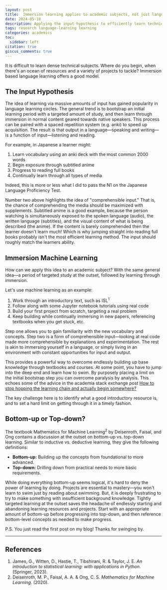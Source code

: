 ```yaml
---
layout: post
title:  Immersion learning applies to academic subjects, not just languages
date: 2024-05-18
description: Applying the input hypothesis to efficiently learn technical subjects
tags: research language-learning learning
categories: academics
toc:
  sidebar: left
citation: true
giscus_comments: true
---
```

It is difficult to learn dense technical subjects. Where do you begin, when there's an ocean of resources and a variety of projects to tackle? Immersion based language learning offers a good model.

## The Input Hypothesis
The idea of learning via massive amounts of input has gained popularity in language learning circles. The general trend is to bootstrap an initial learning period with a targeted amount of study, and then learn through immersion in normal content geared towards native speakers. This process can be paired with a spaced repetition system (e.g. anki) to speed up acquisition. The result is that output in a language—speaking and writing—is a function of input—listening and reading.

For example, in Japanese a learner might:

1. Learn vocabulary using an anki deck with the most common 2000 words
2. Begin exposure through subtitled anime
3. Progress to reading full books
4. Continually learn through all types of media

Indeed, this is more or less what I did to pass the N1 on the Japanese Language Proficiency Test.

Number two above highlights the idea of "comprehensible input." That is, the chance of comprehending the media should be maximized with supplements. Subtitled anime is a good example, because the person watching is simultaneously exposed to the spoken language (audio), the written language (subtitles), and the visual content of what is being described (the anime). If the content is barely comprehended then the learner doesn't learn much! Which is why jumping straight into reading full books probably isn't the most efficient learning method. The input should roughly match the learners ability.

## Immersion Machine Learning
How can we apply this idea to an academic subject? With the same general idea—a period of targeted study at the outset, followed by learning through immersion.

Let's use machine learning as an example:

1. Work through an introductory text, such as ISL<sup>1</sup>
2. Follow along with some Jupyter notebook tutorials using real code
3. Build your first project from scratch, targeting a real problem
4. Keep building while continually immersing in new papers, referencing textbooks when you get stuck, etc.

Step one allows you to gain familiarity with the new vocabulary and concepts. Step two is a form of comprehensible input—looking at real code made more comprehensible by explanations and experimentation. The rest is akin to immersing yourself in a language, or simply living in an environment with constant opportunities for input and output.

This provides a powerful way to overcome endlessly building up base knowledge through textbooks and courses. At some point, you have to jump into the deep end and learn how to swim. By purposely placing a limit on the initial bootstrap step you can overcome paralysis by analysis. This echoes some of the advice in the academia stack exchange post [How to stop hopping the learning chain and actually begin somewhere?](https://academia.stackexchange.com/questions/89032/how-to-stop-hopping-the-learning-chain-and-actually-begin-somewhere)

The key challenge here is to identify what a good introductory resource is, and to set a hard limit on getting through it in a timely fashion.

## Bottom-up or Top-down?
The textbook Mathematics for Machine Learning<sup>2</sup> by Deisenroth, Faisal, and Ong contains a discussion at the outset on bottom-up vs. top-down learning. Similar to inductive vs. deductive learning, they give the following definitions:

- **Bottom-up:** Building up the concepts from foundational to more advanced.
- **Top-down:** Drilling down from practical needs to more basic requirements.

While doing everything bottom-up seems logical, it's hard to deny the power of learning by doing. Projects are essential to mastery—you won't learn to swim just by reading about swimming. But, it is deeply frustrating to try to make something with insufficient background knowledge. Tightly targeted learning at the outset saves the headache of endlessly starting and abandoning learning resources and projects. Start with an appropriate amount of bottom-up before progressing into top-down, and then reference bottom-level concepts as needed to make progress.

P.S. You just read the first post on my blog! Thanks for swinging by.

---
## References
1. James, G., Witten, D., Hastie, T., Tibshirani, R. & Taylor, J. E. _An introduction to statistical learning: with applications in Python_. (Springer, 2023).
2. Deisenroth, M. P., Faisal, A. A. & Ong, C. S. _Mathematics for Machine Learning_. (2020).
